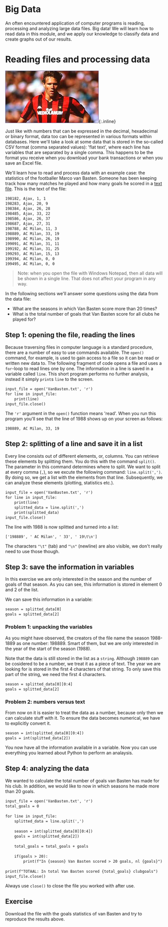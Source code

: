 # Big Data

An often encountered application of computer programs is reading, processing and analyzing large data files. Big data! We will learn how to read data in this module, and we apply our knowledge to classify data and create graphs out of our results.

# Reading files and processing data

![](VanBastenKlein.jpg){:.inline}

Just like with numbers that can be expressed in the decimal, hexadecimal or binary format, data too can be represented in various formats within databases. Here we'll take a look at some data that is stored in the so-called CSV format (comma separated values): 'flat text', where each line has variables that are separated by a single comma. This happens to be the format you receive when you download your bank transactions or when you save an Excel file.

We'll learn how to read and process data with an example case: the statistics of the footballer Marco van Basten. Someone has been keeping track how many matches he played and how many goals he scored in a [text file](http://www.nikhef.nl/~ivov/Python/Voetbal/VanBasten.txt). This is the text of the file:

    198182, Ajax, 1, 1
    198283, Ajax, 20, 9
    198384, Ajax, 26, 28
    198485, Ajax, 33, 22
    198586, Ajax, 26, 37
    198687, Ajax, 27, 31
    198788, AC Milan, 11, 3
    198889, AC Milan, 33, 19
    198990, AC Milan, 26, 19
    199091, AC Milan, 31, 11
    199192, AC Milan, 31, 25
    199293, AC Milan, 15, 13
    199394, AC Milan, 0, 0
    199495, AC Milan, 0, 0

> Note: when you open the file with Windows Notepad, then all data will be shown in a single line. That does not affect your program in any way.

In the following sections we'll answer some questions using the data from the data file:

* What are the seasons in which Van Basten score more than 20 times?
* What is the total number of goals that Van Basten score for all clubs he played for?

## Step 1: opening the file, reading the lines

Because traversing files in computer language is a standard procedure, there are a number of easy to use commands available. The `open()` command, for example, is used to gain access to a file so it can be read or written new data to. The following fragment of code opens a file and uses a `for`-loop to read lines one by one. The information in a line is saved in a variable called `line`. This short program performs no further analysis, instead it simply `print`s `line` to the screen.

    input_file = open('VanBasten.txt', 'r')
    for line in input_file:
        print(line)
    input_file.close()

The `'r'` argument in the `open()` function means 'read'. When you run this program you'll see that the line of 1988 shows up on your screen as follows:

    198889, AC Milan, 33, 19

## Step 2: splitting of a line and save it in a list

Every line consists out of different elements, or, columns. You can retrieve these elements by splitting them. You do this with the command `split()`. The parameter in this command determines where to split. We want to split at every comma (`,`), so we excute the following command: `line.split(',')`. By doing so, we get a list with the elements from that line. Subsequently, we can analyze these elements (plotting, statistics etc.).

    input_file = open('VanBasten.txt', 'r')
    for line in input_file:
        print(line)
        splitted_data = line.split(',')
        print(splitted_data)
    input_file.close()

The line with 1988 is now splitted and turned into a list: 

    ['198889', ' AC Milan', ' 33', ' 19\t\n']

The characters `"\t"` (tab) and `"\n"` (newline) are also visible, we don't really need to use those though.


## Step 3: save the information in variables

In this exercise we are only interested in the season and the number of goals of that season. As you can see, this information is stored in element 0 and 2 of the list.

We can save this information in a variable:

    season = splitted_data[0]
    goals = splitted_data[2]

### Problem 1: unpacking the variables

As you might have observed, the creators of the file name the season 1988-1889 as one number: 198889. Smart of them, but we are only interested in the year of the start of the season (1988). 

Note that the data is still stored in the list as a `string`. Although `198889` can be cosidered to be a number, we treat it as a piece of text. The year we are looking for is stored in the first 4 characters of that string. To only save this part of the string, we need the first 4 characters.

    season = splitted_data[0][0:4]
    goals = splitted_data[2]

### Problem 2: numbers versus text

From now on it is easier to treat the data as a number, because only then we can calculate stuff with it. To ensure the data becomes numerical, we have to explicitly convert it.

    season = int(splitted_data[0][0:4])
    goals = int(splitted_data[2])

You now have all the information available in a variable. Now you can use everything you learned about Python to perform an analaysis.


## Step 4: analyzing the data

We wanted to calculate the total number of goals van Basten has made for his club. In addition, we would like to now in which seasons he made more than 20 goals.


    input_file = open('VanBasten.txt', 'r')
    total_goals = 0

    for line in input_file:
        splitted_data = line.split(',')

        season = int(splitted_data[0][0:4])
        goals = int(splitted_data[2])

        total_goals = total_goals + goals   

        if(goals > 20):
            print(f"In {season} Van Basten scored > 20 goals, nl {goals}")

    print(f"TOTAAL: In total Van Basten scored {total_goals} clubgoals")
    input_file.close()

Always use `close()` to close the file you worked with after use. 

## Exercise

Download the file with the goals statistics of van Basten and try to reproduce the results above. 
